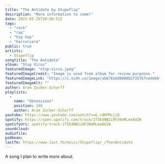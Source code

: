 ```yaml
---
title: "The Antidote by Stupeflip"
description: "More information to come!"
date: 2021-05-25T20:56:51Z
tags:
  - "rock"
  - "rap"
  - "hip hop"
  - "horrorcore"
public: true
artists:
  - Stupeflip
songtitle: "The Antidote"
album: "Stup Virus"
featuredImage: "stup-virus.jpeg"
featuredImageCredit: "Image is used from album for review purposes."
featuredImageLink: "https://i.scdn.co/image/ab67616d0000b27357b7cedeb6f05357026d3e9c"
featuredImageAlt: ""
author: Aram Zucker-Scharff
playlists:
  -
    name: "Obsessions"
    position: 248
    author: Aram Zucker-Scharff
youtube: https://www.youtube.com/watch?v=G_cdKPMcjiQ
spotify: https://open.spotify.com/track/1TSEdNB2i9F30eMLmx6UIW
spotifyUri: spotify:track:1TSEdNB2i9F30eMLmx6UIW
soundcloud:
audiofile:
podbean:
lastfm: https://www.last.fm/music/Stupeflip/_/The+Antidote
---
```


A song I plan to write more about.
		